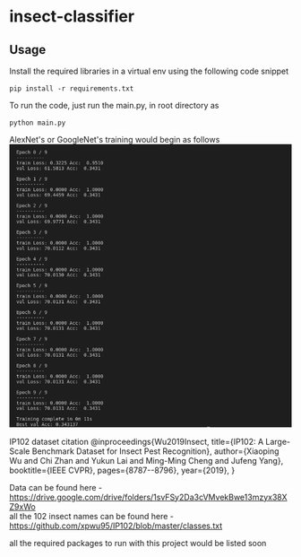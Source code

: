 # insect-classifier

## Usage
Install the required libraries in a virtual env using the following code snippet
```
pip install -r requirements.txt
```

To run the code, just run the main.py, in root directory as
```
python main.py
```

AlexNet's or GoogleNet's training would begin as follows  
<img src="/results/Screenshot from 2022-04-16 20-48-12.png">


IP102 dataset citation
@inproceedings{Wu2019Insect,
  title={IP102: A Large-Scale Benchmark Dataset for Insect Pest Recognition},
  author={Xiaoping Wu and Chi Zhan and Yukun Lai and Ming-Ming Cheng and Jufeng Yang},
  booktitle={IEEE CVPR},
  pages={8787--8796},
  year={2019},
}


Data can be found here - https://drive.google.com/drive/folders/1svFSy2Da3cVMvekBwe13mzyx38XZ9xWo  
all the 102 insect names can be found here - https://github.com/xpwu95/IP102/blob/master/classes.txt  

all the required packages to run with this project would be listed soon
